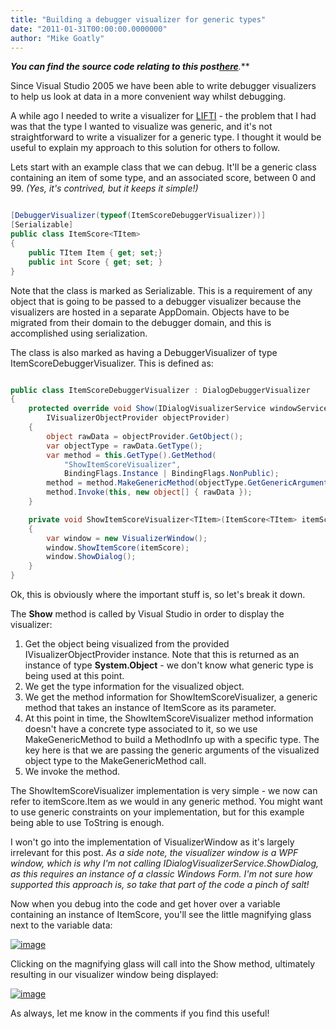 ```yaml
---
title: "Building a debugger visualizer for generic types"
date: "2011-01-31T00:00:00.0000000"
author: "Mike Goatly"
---
```

***You can find the source code relating to this
post**[**here**](/media/1021/genericdebuggervisualizer.zip)**\.***

Since Visual Studio 2005 we have been able to write debugger
visualizers to help us look at data in a more convenient way whilst
debugging\.

A while ago I needed to write a visualizer for [LIFTI](http://lifti.codeplex.com/) \- the
problem that I had was that the type I wanted to visualize was
generic\, and it's not straightforward to write a visualizer for a
generic type\. I thought it would be useful to explain my approach
to this solution for others to follow\.

Lets start with an example class that we can debug\. It'll be a
generic class containing an item of some type\, and an associated
score\, between 0 and 99\. *\(Yes\, it's contrived\, but it keeps it
simple\!\)*

``` csharp

[DebuggerVisualizer(typeof(ItemScoreDebuggerVisualizer))]
[Serializable]
public class ItemScore<TItem>
{
    public TItem Item { get; set;}
    public int Score { get; set; }
}
```
Note that the class is marked as Serializable\. This is a
requirement of any object that is going to be passed to a debugger
visualizer because the visualizers are hosted in a separate
AppDomain\. Objects have to be migrated from their domain to the
debugger domain\, and this is accomplished using serialization\.

The class is also marked as having a DebuggerVisualizer of type
ItemScoreDebuggerVisualizer\. This is defined as:

``` csharp

public class ItemScoreDebuggerVisualizer : DialogDebuggerVisualizer
{
    protected override void Show(IDialogVisualizerService windowService, 
        IVisualizerObjectProvider objectProvider)
    {
        object rawData = objectProvider.GetObject();
        var objectType = rawData.GetType();
        var method = this.GetType().GetMethod(
            "ShowItemScoreVisualizer", 
            BindingFlags.Instance | BindingFlags.NonPublic);
        method = method.MakeGenericMethod(objectType.GetGenericArguments());
        method.Invoke(this, new object[] { rawData });
    }

    private void ShowItemScoreVisualizer<TItem>(ItemScore<TItem> itemScore)
    {
        var window = new VisualizerWindow();
        window.ShowItemScore(itemScore);
        window.ShowDialog();
    }
}
```
Ok\, this is obviously where the important stuff is\, so let's
break it down\.

The **Show** method is called by Visual Studio in
order to display the visualizer:

1. Get the object being visualized from the provided
IVisualizerObjectProvider instance\. Note that this is returned as
an instance of type **System\.Object** \- we don't know
what generic type is being used at this point\.
1. We get the type information for the visualized object\.
1. We get the method information for ShowItemScoreVisualizer\, a
generic method that takes an instance of ItemScore as its
parameter\.
1. At this point in time\, the ShowItemScoreVisualizer method
information doesn't have a concrete type associated to it\, so we
use MakeGenericMethod to build a MethodInfo up with a specific
type\. The key here is that we are passing the generic arguments of
the visualized object type to the MakeGenericMethod call\.
1. We invoke the method\.

The ShowItemScoreVisualizer implementation is very simple \- we
now can refer to itemScore\.Item as we would in any generic method\.
You might want to use generic constraints on your implementation\,
but for this example being able to use ToString is enough\.

I won't go into the implementation of VisualizerWindow as it's
largely irrelevant for this post\. *As a side note\, the
visualizer window is a WPF window\, which is why I'm not calling
IDialogVisualizerService\.ShowDialog\, as this requires an instance
of a classic Windows Form\. I'm not sure how supported this approach
is\, so take that part of the code a pinch of salt\!*

Now when you debug into the code and get hover over a variable
containing an instance of ItemScore\, you'll see the little
magnifying glass next to the variable data:

[![image](/images/post/Windows-Live-Writer_76320b98df53_9AAB_image_thumb_2.png)](/images/post/Windows-Live-Writer_76320b98df53_9AAB_image_6.png)

Clicking on the magnifying glass will call into the Show method\,
ultimately resulting in our visualizer window being displayed:

[![image](/images/post/Windows-Live-Writer_76320b98df53_9AAB_image_thumb_3.png)](/images/post/Windows-Live-Writer_76320b98df53_9AAB_image_8.png)

As always\, let me know in the comments if you find this
useful\!

